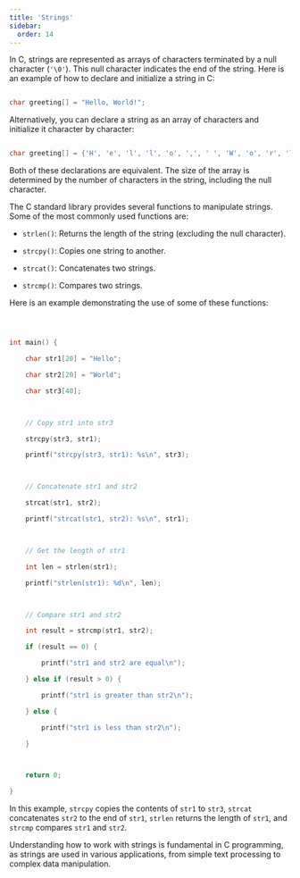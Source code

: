 ```yaml
---
title: 'Strings'
sidebar:
  order: 14
---
```


 In C, strings are represented as arrays of characters terminated by a null character (`'\0'`). This null character indicates the end of the string. Here is an example of how to declare and initialize a string in C:



```c

char greeting[] = "Hello, World!";

```



Alternatively, you can declare a string as an array of characters and initialize it character by character:



```c

char greeting[] = {'H', 'e', 'l', 'l', 'o', ',', ' ', 'W', 'o', 'r', 'l', 'd', '!', '\0'};

```



Both of these declarations are equivalent. The size of the array is determined by the number of characters in the string, including the null character.





The C standard library provides several functions to manipulate strings. Some of the most commonly used functions are:



- `strlen()`: Returns the length of the string (excluding the null character).

- `strcpy()`: Copies one string to another.

- `strcat()`: Concatenates two strings.

- `strcmp()`: Compares two strings.





Here is an example demonstrating the use of some of these functions:



```c



int main() {

    char str1[20] = "Hello";

    char str2[20] = "World";

    char str3[40];



    // Copy str1 into str3

    strcpy(str3, str1);

    printf("strcpy(str3, str1): %s\n", str3);



    // Concatenate str1 and str2

    strcat(str1, str2);

    printf("strcat(str1, str2): %s\n", str1);



    // Get the length of str1

    int len = strlen(str1);

    printf("strlen(str1): %d\n", len);



    // Compare str1 and str2

    int result = strcmp(str1, str2);

    if (result == 0) {

        printf("str1 and str2 are equal\n");

    } else if (result > 0) {

        printf("str1 is greater than str2\n");

    } else {

        printf("str1 is less than str2\n");

    }



    return 0;

}

```



In this example, `strcpy` copies the contents of `str1` to `str3`, `strcat` concatenates `str2` to the end of `str1`, `strlen` returns the length of `str1`, and `strcmp` compares `str1` and `str2`.



Understanding how to work with strings is fundamental in C programming, as strings are used in various applications, from simple text processing to complex data manipulation.